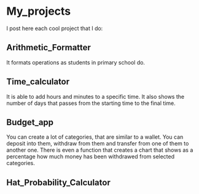 # My_projects
I post here each cool project that I do:

## Arithmetic_Formatter
It formats operations as students in primary school do.
## Time_calculator
It is able to add hours and minutes to a specific time. It also shows the number of days that passes from the starting time to the final time.
## Budget_app
You can create a lot of categories, that are similar to a wallet. You can deposit into them, withdraw from them and transfer from one of them to another one.
There is even a function that creates a chart that shows as a percentage how much money has been withdrawed from selected categories.
## Hat_Probability_Calculator
